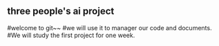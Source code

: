 ## three people's ai project
#welcome to git~~ 
#we will use it to manager our code and documents.
#We will study the first project for one week.